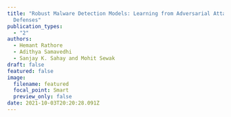 ```yaml
---
title: "Robust Malware Detection Models: Learning from Adversarial Attacks and
  Defenses"
publication_types:
  - "2"
authors:
  - Hemant Rathore
  - Adithya Samavedhi
  - Sanjay K. Sahay and Mohit Sewak
draft: false
featured: false
image:
  filename: featured
  focal_point: Smart
  preview_only: false
date: 2021-10-03T20:20:28.091Z
---
```

